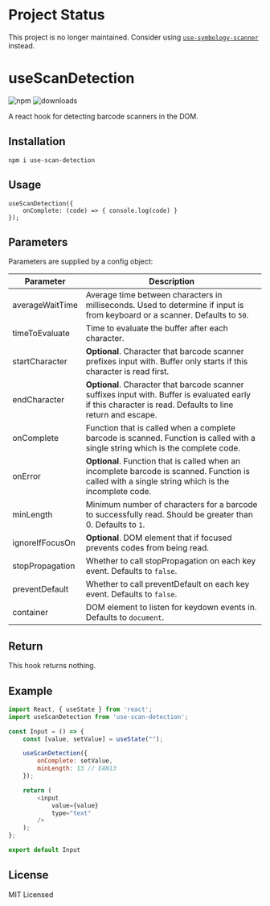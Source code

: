 # Project Status

This project is no longer maintained. Consider using [`use-symbology-scanner`](https://github.com/markjaniczak/symbology-scanner) instead.

# useScanDetection

![npm](https://img.shields.io/npm/v/use-scan-detection)
![downloads](https://img.shields.io/npm/dm/use-scan-detection)

A react hook for detecting barcode scanners in the DOM.

## Installation

```
npm i use-scan-detection
```

## Usage

```
useScanDetection({
    onComplete: (code) => { console.log(code) }
});
```

## Parameters

Parameters are supplied by a config object:

|   Parameter   |   Description |
|   ---         |   ---         |
|   averageWaitTime    | Average time between characters in milliseconds. Used to determine if input is from keyboard or a scanner. Defaults to `50`. |
| timeToEvaluate    | Time to evaluate the buffer after each character. |
| startCharacter | **Optional**. Character that barcode scanner prefixes input with. Buffer only starts if this character is read first. |
| endCharacter | **Optional**. Character that barcode scanner suffixes input with. Buffer is evaluated early if this character is read. Defaults to line return and escape. |
| onComplete | Function that is called when a complete barcode is scanned. Function is called with a single string which is the complete code. |
| onError | **Optional**. Function that is called when an incomplete barcode is scanned. Function is called with a single string which is the incomplete code. |
| minLength | Minimum number of characters for a barcode to successfully read. Should be greater than 0. Defaults to `1`. |
| ignoreIfFocusOn | **Optional**. DOM element that if focused prevents codes from being read. |
| stopPropagation | Whether to call stopPropagation on each key event. Defaults to `false`. |
| preventDefault | Whether to call preventDefault on each key event. Defaults to `false`. |
| container | DOM element to listen for keydown events in. Defaults to `document`.

## Return
This hook returns nothing.

## Example
```js
import React, { useState } from 'react';
import useScanDetection from 'use-scan-detection';

const Input = () => {
    const [value, setValue] = useState("");

    useScanDetection({
        onComplete: setValue,
        minLength: 13 // EAN13
    });

    return (
        <input 
            value={value} 
            type="text"
        />
    );
};

export default Input
```

## License
MIT Licensed
